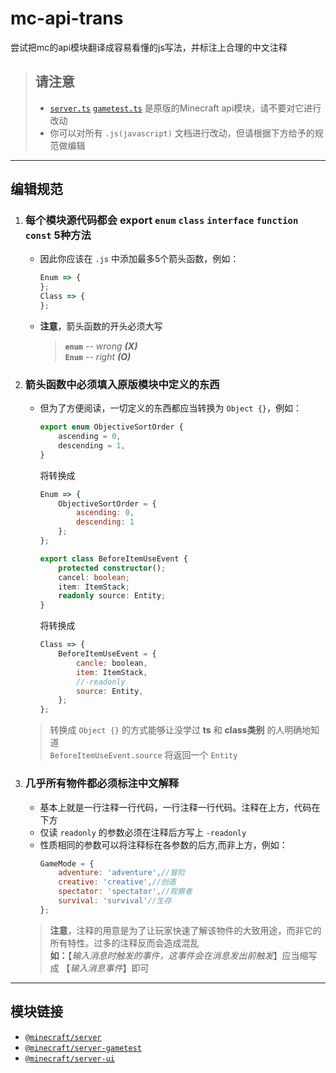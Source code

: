 # mc-api-trans
尝试把mc的api模块翻译成容易看懂的js写法，并标注上合理的中文注释

> ## 请注意
> - [`server.ts`](./server/server.ts) [`gametest.ts`](./gametest/gametest.ts) 是原版的Minecraft api模块，请不要对它进行改动
> - 你可以对所有 `.js(javascript)` 文档进行改动，但请根据下方给予的规范做编辑

____

## 编辑规范
1. ### 每个模块源代码都会 **export** `enum` `class` `interface` `function` `const` 5种方法
    - 因此你应该在 `.js` 中添加最多5个箭头函数，例如：
        ```javascript
        Enum => {
        };
        Class => {
        };
        ```
    - **注意**，箭头函数的开头必须大写
        > **`enum`** -- *wrong* ***(X)***<br>
        > **`Enum`** -- *right* ***(O)***

2. ### 箭头函数中必须填入原版模块中定义的东西
    - 但为了方便阅读，一切定义的东西都应当转换为 `Object {}`，例如：
        ```typescript
        export enum ObjectiveSortOrder {
            ascending = 0,
            descending = 1,
        }
        ```
        将转换成
        ```javascript
        Enum => {
            ObjectiveSortOrder = {
                ascending: 0,
                descending: 1
            };
        };
        ```
        
        ```typescript
        export class BeforeItemUseEvent {
            protected constructor();
            cancel: boolean;
            item: ItemStack;
            readonly source: Entity;
        }
        ```
        将转换成
        ```javascript
        Class => {
            BeforeItemUseEvent = {
                cancle: boolean,
                item: ItemStack,
                //-readonly
                source: Entity,
            };
        };
        ```
    > 转换成 `Object {}` 的方式能够让没学过 **ts** 和 **class类别** 的人明确地知道<br>
    > `BeforeItemUseEvent.source` 将返回一个 `Entity`

3. ### 几乎所有物件都必须标注中文解释
    - 基本上就是一行注释一行代码，一行注释一行代码。注释在上方，代码在下方
    - 仅读 `readonly` 的参数必须在注释后方写上 `-readonly`
    - 性质相同的参数可以将注释标在各参数的后方,而非上方，例如：
        ```javascript
        GameMode = {
            adventure: 'adventure',//冒险
            creative: 'creative',//创造
            spectator: 'spectator',//观察者
            survival: 'survival'//生存
        };
        ```
    > **注意**，注释的用意是为了让玩家快速了解该物件的大致用途，而非它的所有特性。过多的注释反而会造成混乱<br>
    > **如：**【*输入消息时触发的事件，这事件会在消息发出前触发*】应当缩写成 【*输入消息事件*】即可

____

## 模块链接
- [`@minecraft/server`](https://www.npmjs.com/package/@minecraft/server/v/1.1.0-beta.1.19.60-preview.23 "原版api模块(beta)")
- [`@minecraft/server-gametest`](https://www.npmjs.com/package/@minecraft/server-gametest/v/1.0.0-beta.1.19.60-preview.23 "原版gametest模块(beta)")
- [`@minecraft/server-ui`](https://www.npmjs.com/package/@minecraft/server-ui/v/1.0.0-beta.1.19.60-preview.23 "原版ui模块(beta)")
